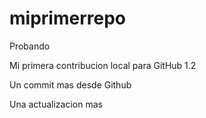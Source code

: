 # miprimerrepo
Probando


Mi primera contribucion local para GitHub 1.2


Un commit mas desde Github  


Una actualizacion mas 
